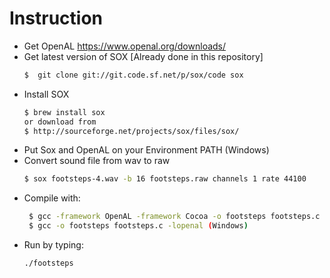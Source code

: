 # Instruction


- Get OpenAL https://www.openal.org/downloads/
- Get latest version of SOX [Already done in this repository] 
    ```sh
    $  git clone git://git.code.sf.net/p/sox/code sox
    ```
- Install SOX
    ```sh
    $ brew install sox 
    or download from 
    $ http://sourceforge.net/projects/sox/files/sox/
    ``` 
- Put Sox and OpenAL on your Environment PATH (Windows)
- Convert sound file from wav to raw 
    ```sh
    $ sox footsteps-4.wav -b 16 footsteps.raw channels 1 rate 44100
    ```
- Compile with:
   ```sh
    $ gcc -framework OpenAL -framework Cocoa -o footsteps footsteps.c (Mac?)
    $ gcc -o footsteps footsteps.c -lopenal (Windows)
    ```
- Run by typing:
   ```sh
  ./footsteps
   ```